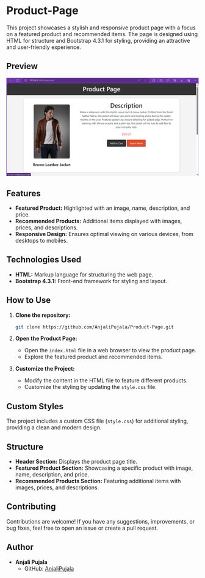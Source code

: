 # Product-Page

This project showcases a stylish and responsive product page with a focus on a featured product and recommended items. The page is designed using HTML for structure and Bootstrap 4.3.1 for styling, providing an attractive and user-friendly experience.

## Preview

[![Product Page Preview](screenshot.png)](index.html)

## Features

- **Featured Product:** Highlighted with an image, name, description, and price.
- **Recommended Products:** Additional items displayed with images, prices, and descriptions.
- **Responsive Design:** Ensures optimal viewing on various devices, from desktops to mobiles.

## Technologies Used

- **HTML:** Markup language for structuring the web page.
- **Bootstrap 4.3.1:** Front-end framework for styling and layout.

## How to Use

1. **Clone the repository:**
    ```bash
    git clone https://github.com/AnjaliPujala/Product-Page.git
    ```

2. **Open the Product Page:**
    - Open the `index.html` file in a web browser to view the product page.
    - Explore the featured product and recommended items.

3. **Customize the Project:**
    - Modify the content in the HTML file to feature different products.
    - Customize the styling by updating the `style.css` file.

## Custom Styles

The project includes a custom CSS file (`style.css`) for additional styling, providing a clean and modern design.

## Structure

- **Header Section:** Displays the product page title.
- **Featured Product Section:** Showcasing a specific product with image, name, description, and price.
- **Recommended Products Section:** Featuring additional items with images, prices, and descriptions.

## Contributing

Contributions are welcome! If you have any suggestions, improvements, or bug fixes, feel free to open an issue or create a pull request.


## Author

- **Anjali Pujala**
  - GitHub: [AnjaliPujala](https://github.com/AnjaliPujala)
